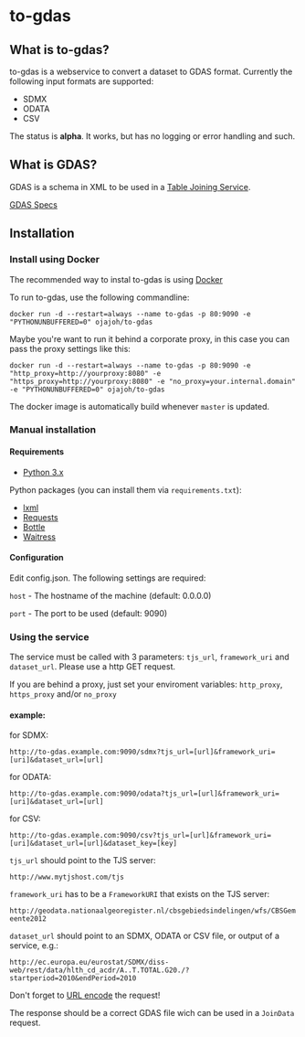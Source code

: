 # to-gdas

## What is to-gdas?

to-gdas is a webservice to convert a dataset to GDAS format. Currently the following input formats are supported:

- SDMX
- ODATA
- CSV

The status is **alpha**. It works, but has no logging or error handling and such.

## What is GDAS?

GDAS is a schema in XML to be used in a [Table Joining Service](http://www.opengeospatial.org/standards/tjs).

[GDAS Specs](http://geoprocessing.info/tjsdoc/serv?request=HYPERLINKED&schema=GDAS)

## Installation

### Install using Docker

The recommended way to instal to-gdas is using [Docker](http://docker.io)

To run to-gdas, use the following commandline:

`docker run -d --restart=always --name to-gdas -p 80:9090 -e "PYTHONUNBUFFERED=0" ojajoh/to-gdas`

Maybe you're want to run it behind a corporate proxy, in this case you can pass the proxy settings like this:

`docker run -d --restart=always --name to-gdas -p 80:9090 -e "http_proxy=http://yourproxy:8080" -e "https_proxy=http://yourproxy:8080" -e "no_proxy=your.internal.domain" -e "PYTHONUNBUFFERED=0" ojajoh/to-gdas`

The docker image is automatically build whenever `master` is updated.

### Manual installation

#### Requirements

* [Python 3.x](http://www.python.org/getit/)

Python packages (you can install them via `requirements.txt`):

* [lxml](http://lxml.de/)
* [Requests](http://docs.python-requests.org/en/latest/)
* [Bottle](http://bottlepy.org/docs/dev/index.html)
* [Waitress](https://github.com/Pylons/waitress)

#### Configuration

Edit config.json. The following settings are required:

`host` - The hostname of the machine (default: 0.0.0.0)

`port` - The port to be used (default: 9090)

### Using the service

The service must be called with 3 parameters: `tjs_url`, `framework_uri` and `dataset_url`. Please use a http GET request.

If you are behind a proxy, just set your enviroment variables: `http_proxy`, `https_proxy` and/or `no_proxy`

#### example:

for SDMX:

`http://to-gdas.example.com:9090/sdmx?tjs_url=[url]&framework_uri=[uri]&dataset_url=[url]`

for ODATA:

`http://to-gdas.example.com:9090/odata?tjs_url=[url]&framework_uri=[uri]&dataset_url=[url]`

for CSV:

`http://to-gdas.example.com:9090/csv?tjs_url=[url]&framework_uri=[uri]&dataset_url=[url]&dataset_key=[key]`

`tjs_url` should point to the TJS server:

`http://www.mytjshost.com/tjs`

`framework_uri` has to be a `FrameworkURI` that exists on the TJS server:

`http://geodata.nationaalgeoregister.nl/cbsgebiedsindelingen/wfs/CBSGemeente2012`

`dataset_url` should point to an SDMX, ODATA or CSV file, or output of a service, e.g.:

`http://ec.europa.eu/eurostat/SDMX/diss-web/rest/data/hlth_cd_acdr/A..T.TOTAL.G20./?startperiod=2010&endPeriod=2010`

Don't forget to [URL encode](http://www.w3schools.com/tags/ref_urlencode.asp) the request!

The response should be a correct GDAS file wich can be used in a `JoinData` request.
